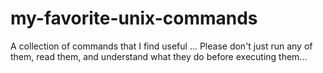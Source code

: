 my-favorite-unix-commands
=========================
A collection of commands that I find useful ...
Please don't just run any of them, read them, and understand what they do before executing them...